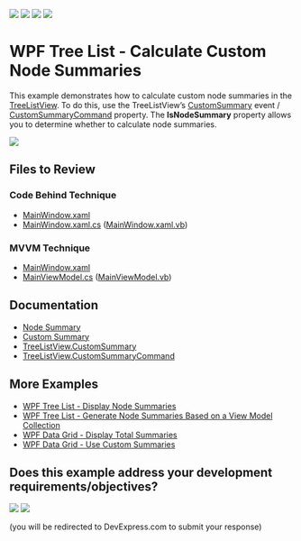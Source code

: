 <!-- default badges list -->
![](https://img.shields.io/endpoint?url=https://codecentral.devexpress.com/api/v1/VersionRange/128657758/24.2.1%2B)
[![](https://img.shields.io/badge/Open_in_DevExpress_Support_Center-FF7200?style=flat-square&logo=DevExpress&logoColor=white)](https://supportcenter.devexpress.com/ticket/details/T506349)
[![](https://img.shields.io/badge/📖_How_to_use_DevExpress_Examples-e9f6fc?style=flat-square)](https://docs.devexpress.com/GeneralInformation/403183)
[![](https://img.shields.io/badge/💬_Leave_Feedback-feecdd?style=flat-square)](#does-this-example-address-your-development-requirementsobjectives)
<!-- default badges end -->

# WPF Tree List - Calculate Custom Node Summaries

This example demonstrates how to calculate custom node summaries in the [TreeListView](https://docs.devexpress.com/WPF/DevExpress.Xpf.Grid.TreeListView). To do this, use the TreeListView’s [CustomSummary](https://docs.devexpress.com/WPF/DevExpress.Xpf.Grid.TreeListView.CustomSummary) event / [CustomSummaryCommand](https://docs.devexpress.com/WPF/DevExpress.Xpf.Grid.TreeListView.CustomSummaryCommand) property. The **IsNodeSummary** property allows you to determine whether to calculate node summaries.

![](https://docs.devexpress.com/WPF/images/TreeListView_CustomSummary.png)

## Files to Review

### Code Behind Technique

- [MainWindow.xaml](./CS/CustomNodeSummaries_CodeBehind/MainWindow.xaml)
- [MainWindow.xaml.cs](./CS/CustomNodeSummaries_CodeBehind/MainWindow.xaml.cs#L23-L29) ([MainWindow.xaml.vb](./VB/CustomNodeSummaries_CodeBehind/MainWindow.xaml.vb#L32-L38))

### MVVM Technique

- [MainWindow.xaml](./CS/CustomNodeSummaries_MVVM/MainWindow.xaml)
- [MainViewModel.cs](./CS/CustomNodeSummaries_MVVM/MainViewModel.cs#L28-L35) ([MainViewModel.vb](./VB/CustomNodeSummaries_MVVM/MainViewModel.vb#L34-L41))

## Documentation

- [Node Summary](https://docs.devexpress.com/WPF/118490/controls-and-libraries/data-grid/data-summaries/node-summary)
- [Custom Summary](https://docs.devexpress.com/WPF/6129/controls-and-libraries/data-grid/data-summaries/custom-summary)
- [TreeListView.CustomSummary](https://docs.devexpress.com/WPF/DevExpress.Xpf.Grid.TreeListView.CustomSummary)
- [TreeListView.CustomSummaryCommand](https://docs.devexpress.com/WPF/DevExpress.Xpf.Grid.TreeListView.CustomSummaryCommand)

## More Examples

- [WPF Tree List - Display Node Summaries](https://github.com/DevExpress-Examples/wpf-tree-list-display-node-summaries)
- [WPF Tree List - Generate Node Summaries Based on a View Model Collection](https://github.com/DevExpress-Examples/wpf-tree-list-generate-node-summaries-from-collection)
- [WPF Data Grid - Display Total Summaries](https://github.com/DevExpress-Examples/how-to-display-total-summaries-e1636)
- [WPF Data Grid - Use Custom Summaries](https://github.com/DevExpress-Examples/wpf-data-grid-summarize-empty-cells)
<!-- feedback -->
## Does this example address your development requirements/objectives?

[<img src="https://www.devexpress.com/support/examples/i/yes-button.svg"/>](https://www.devexpress.com/support/examples/survey.xml?utm_source=github&utm_campaign=wpf-tree-list-calculate-custom-node-summaries&~~~was_helpful=yes) [<img src="https://www.devexpress.com/support/examples/i/no-button.svg"/>](https://www.devexpress.com/support/examples/survey.xml?utm_source=github&utm_campaign=wpf-tree-list-calculate-custom-node-summaries&~~~was_helpful=no)

(you will be redirected to DevExpress.com to submit your response)
<!-- feedback end -->
